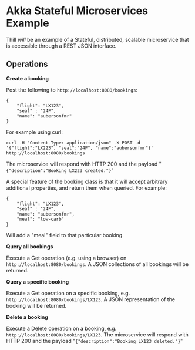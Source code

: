 # Akka Stateful Microservices Example

Thill _will_ be an example of a Stateful, distributed, scalable microservice that is accessible through a REST JSON interface.


## Operations

__Create a booking__

Post the following to `http://localhost:8080/bookings`:

```
{
    "flight": "LX123",
    "seat" : "24F",
    "name": "aubersonfmr"
}
```

For example using curl:

```
curl -H "Content-Type: application/json" -X POST -d '{"flight":"LX223", "seat":"24F", "name":"aubersonfmr"}' http://localhost:8080/bookings
```

The microservice will respond with HTTP 200 and the payload "`{"description":"Booking LX223 created."}`"

A special feature of the booking class is that it will accept arbitrary additional properties, and return them when queried. For example:

```
{
    "flight": "LX123",
    "seat" : "24F",
    "name": "aubersonfmr",
    "meal": "low-carb"
}
```

Will add a "meal" field to that particular booking.

__Query all bookings__

Execute a Get operation (e.g. using a browser) on `http://localhost:8080/bookings`. A JSON collections of all bookings will be returned.

__Query a specific booking__

Execute a Get operation on a specific booking, e.g. `http://localhost:8080/bookings/LX123`. A JSON representation of the booking will be returned.

__Delete a booking__

Execute a Delete operation on a booking, e.g. `http://localhost:8080/bookings/LX123`. 
The microservice will respond with HTTP 200 and the payload "`{"description":"Booking LX123 deleted."}`"


